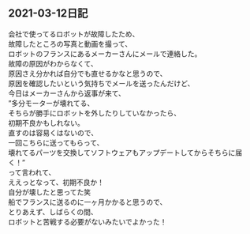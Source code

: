 ## 2021-03-12日記

会社で使ってるロボットが故障したため、  
故障したところの写真と動画を撮って、  
ロボットのフランスにあるメーカーさんにメールで連絡した。  
故障の原因がわからなくて、  
原因さえ分かれば自分でも直せるかなと思うので、  
原因を確認したいという気持ちでメールを送ったんだけど、  
今日はメーカーさんから返事が来て、    
”多分モーターが壊れてる、  
そちらが勝手にロボットを外したりしていなかったら、  
初期不良かもしれない。  
直すのは容易くはないので、  
一回こちらに送ってもらって、  
壊れてるパーツを交換してソフトウェアもアップデートしてからそちらに届く！”  
って言われて、  
ええっとなって、初期不良か！  
自分が壊したと思ってた笑  
船でフランスに送るのに一ヶ月かかると思うので、  
とりあえず、しばらくの間、  
ロボットと苦戦する必要がないみたいでよかった！
